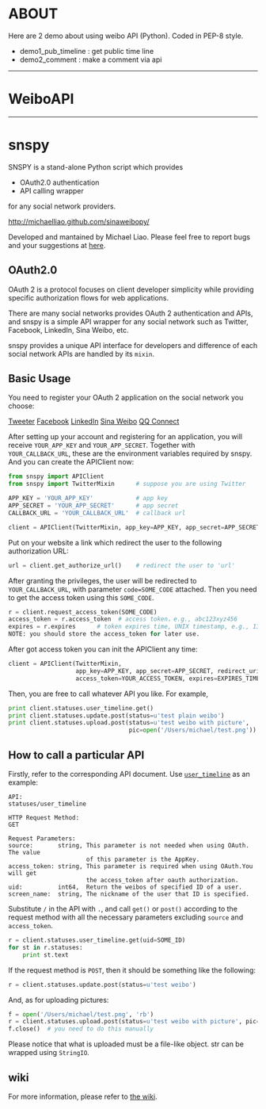# ABOUT

Here are 2 demo about using weibo API (Python).
Coded in PEP-8 style.

* demo1_pub_timeline : get public time line
* demo2_comment      : make a comment via api

---

# WeiboAPI

---

# snspy 

SNSPY is a stand-alone Python script which provides

* OAuth2.0 authentication
* API calling wrapper

for any social network providers.

http://michaelliao.github.com/sinaweibopy/

Developed and mantained by Michael Liao. Please feel free to report bugs and
your suggestions at [here](https://github.com/michaelliao/sinaweibopy).

## OAuth2.0

OAuth 2 is a protocol focuses on client developer simplicity while providing 
specific authorization flows for web applications.

There are many social networks provides OAuth 2 authentication and APIs, and 
snspy is a simple API wrapper for any social network such as Twitter, Facebook, 
LinkedIn, Sina Weibo, etc.

snspy provides a unique API interface for developers and difference of each 
social network APIs are handled by its `mixin`.

## Basic Usage

You need to register your OAuth 2 application on the social network you choose:

[Tweeter]()
[Facebook]()
[LinkedIn]()
[Sina Weibo]()
[QQ Connect]()

After setting up your account and registering for an application, you will receive 
`YOUR_APP_KEY` and `YOUR_APP_SECRET`. Together with `YOUR_CALLBACK_URL`, these are 
the environment variables required by snspy. And you can create the APIClient now:

```python
from snspy import APIClient
from snspy import TwitterMixin      # suppose you are using Twitter

APP_KEY = 'YOUR_APP_KEY'            # app key
APP_SECRET = 'YOUR_APP_SECRET'      # app secret
CALLBACK_URL = 'YOUR_CALLBACK_URL'  # callback url

client = APIClient(TwitterMixin, app_key=APP_KEY, app_secret=APP_SECRET, redirect_uri=CALLBACK_URL)
```

Put on your website a link which redirect the user to the following
authorization URL:

```python
url = client.get_authorize_url()    # redirect the user to 'url'
```

After granting the privileges, the user will be redirected to
`YOUR_CALLBACK_URL`, with parameter `code=SOME_CODE` attached. Then you need to
get the access token using this `SOME_CODE`.

```python
r = client.request_access_token(SOME_CODE)
access_token = r.access_token  # access token，e.g., abc123xyz456
expires = r.expires      # token expires time, UNIX timestamp, e.g., 1384826449.252 (10:01 am, 19 Nov 2013, UTC+8:00)
NOTE: you should store the access_token for later use.
```

After got access token you can init the APIClient any time:

```python
client = APIClient(TwitterMixin,
                   app_key=APP_KEY, app_secret=APP_SECRET, redirect_uri=CALLBACK_URL,
                   access_token=YOUR_ACCESS_TOKEN, expires=EXPIRES_TIME)
```

Then, you are free to call whatever API you like. For example,

```python
print client.statuses.user_timeline.get()
print client.statuses.update.post(status=u'test plain weibo')
print client.statuses.upload.post(status=u'test weibo with picture',
                                  pic=open('/Users/michael/test.png'))
```

## How to call a particular API

Firstly, refer to the corresponding API document. Use
[`user_timeline`](http://open.weibo.com/wiki/2/statuses/user_timeline/en) as an
example:

```
API:
statuses/user_timeline

HTTP Request Method:
GET

Request Parameters:
source:       string, This parameter is not needed when using OAuth. The value
                      of this parameter is the AppKey.
access_token: string, This parameter is required when using OAuth.You will get
                      the access_token after oauth authorization. 
uid:          int64,  Return the weibos of specified ID of a user. 
screen_name:  string, The nickname of the user that ID is specified. 
```

Substitute `/` in the API with `.`, and call `get()` or `post()` according to
the request method with all the necessary parameters excluding `source` and
`access_token`.

```python
r = client.statuses.user_timeline.get(uid=SOME_ID)
for st in r.statuses:
    print st.text
```

If the request method is `POST`, then it should be something like the following:

```python
r = client.statuses.update.post(status=u'test weibo')
```

And, as for uploading pictures:

```python
f = open('/Users/michael/test.png', 'rb')
r = client.statuses.upload.post(status=u'test weibo with picture', pic=f)
f.close()  # you need to do this manually
```

Please notice that what is uploaded must be a file-like object. str can be
wrapped using `StringIO`.

## wiki

For more information, please refer to
[the wiki](https://github.com/michaelliao/sinaweibopy/wiki/OAuth2-HOWTO).
